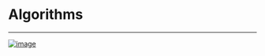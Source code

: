 # Algorithms
---------------------------------------
[![image](https://user-images.githubusercontent.com/50515418/141979960-aba6f135-be95-405a-ae14-eaad9e782c00.png)](https://github.com/imvickykumar999/Algorithms/tree/main/coding%20ninja/Code%20Kaze%20-%20Nov%202021)
